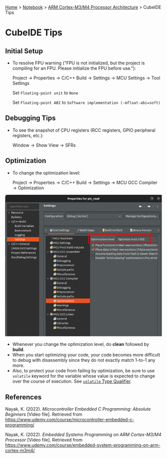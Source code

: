 <a href="../../">Home</a> > <a href="../notebook">Notebook</a> > <a href="./">ARM Cortex-M3/M4 Processor Architecture</a> > CubeIDE Tips

# CubeIDE Tips



## Initial Setup

* To resolve FPU warning ("FPU is not initialized, but the project is compiling for an FPU. Please initialize the FPU before use."):

  Project $\to$ Properties $\to$ C/C++ Build $\to$ Settings $\to$ MCU Settings $\to$ Tool Settings

  Set `Floating-point unit` to `None`

  Set `Floating-point ABI` to `Software implementation (-mfloat-abi=soft)`



## Debugging Tips

* To see the snapshot of CPU registers (RCC registers, GPIO peripheral registers, etc.):

  Window $\to$ Show View $\to$ SFRs



## Optimization

* To change the optimization level:

  Project $\to$ Properties $\to$ C/C++ Build $\to$ Settings $\to$ MCU GCC Compiler $\to$ Optimization



<img src="./img/optimization-level-setting.png" alt="optimization-level-setting" width="700">



* Whenever you change the optimization level, do **clean** followed by **build**.
* When you start optimizing your code, your code becomes more difficult to debug with disassembly since they do not exactly match 1-to-1 any more.
* Also, to protect your code from failing by optimization, be sure to use `volatile` keyword for the variable whose value is expected to change over the course of execution. See [`volatile` Type Qualifier](../c-programming-embedded/volatile-type-qualifier).





## References

Nayak, K. (2022). *Microcontroller Embedded C Programming: Absolute Beginners* [Video file]. Retrieved from  https://www.udemy.com/course/microcontroller-embedded-c-programming/

Nayak, K. (2022). *Embedded Systems Programming on ARM Cortex-M3/M4 Processor* [Video file]. Retrieved from  https://www.udemy.com/course/embedded-system-programming-on-arm-cortex-m3m4/
